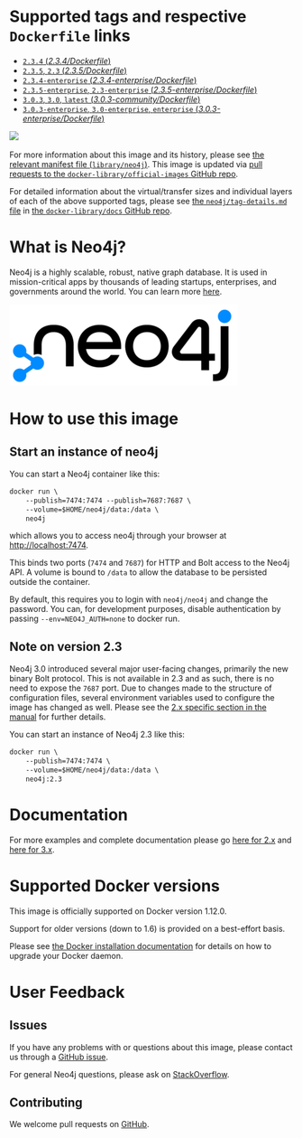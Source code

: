 # Supported tags and respective `Dockerfile` links

-	[`2.3.4` (*2.3.4/Dockerfile*)](https://github.com/neo4j/docker-neo4j/blob/3f379d33f5d08f2e483769427ab1e0b898a819ac/2.3.4/Dockerfile)
-	[`2.3.5`, `2.3` (*2.3.5/Dockerfile*)](https://github.com/neo4j/docker-neo4j/blob/3f379d33f5d08f2e483769427ab1e0b898a819ac/2.3.5/Dockerfile)
-	[`2.3.4-enterprise` (*2.3.4-enterprise/Dockerfile*)](https://github.com/neo4j/docker-neo4j/blob/3f379d33f5d08f2e483769427ab1e0b898a819ac/2.3.4-enterprise/Dockerfile)
-	[`2.3.5-enterprise`, `2.3-enterprise` (*2.3.5-enterprise/Dockerfile*)](https://github.com/neo4j/docker-neo4j/blob/3f379d33f5d08f2e483769427ab1e0b898a819ac/2.3.5-enterprise/Dockerfile)
-	[`3.0.3`, `3.0`, `latest` (*3.0.3-community/Dockerfile*)](https://github.com/neo4j/docker-neo4j-publish/blob/860588baa6a9e97c7d10bdbc0084e4c59f3886a6/3.0.3-community/Dockerfile)
-	[`3.0.3-enterprise`, `3.0-enterprise`, `enterprise` (*3.0.3-enterprise/Dockerfile*)](https://github.com/neo4j/docker-neo4j-publish/blob/860588baa6a9e97c7d10bdbc0084e4c59f3886a6/3.0.3-enterprise/Dockerfile)

[![](https://badge.imagelayers.io/neo4j:latest.svg)](https://imagelayers.io/?images=neo4j:2.3.4,neo4j:2.3.5,neo4j:2.3.4-enterprise,neo4j:2.3.5-enterprise,neo4j:3.0.3,neo4j:3.0.3-enterprise)

For more information about this image and its history, please see [the relevant manifest file (`library/neo4j`)](https://github.com/docker-library/official-images/blob/master/library/neo4j). This image is updated via [pull requests to the `docker-library/official-images` GitHub repo](https://github.com/docker-library/official-images/pulls?q=label%3Alibrary%2Fneo4j).

For detailed information about the virtual/transfer sizes and individual layers of each of the above supported tags, please see [the `neo4j/tag-details.md` file](https://github.com/docker-library/docs/blob/master/neo4j/tag-details.md) in [the `docker-library/docs` GitHub repo](https://github.com/docker-library/docs).

# What is Neo4j?

Neo4j is a highly scalable, robust, native graph database. It is used in mission-critical apps by thousands of leading startups, enterprises, and governments around the world. You can learn more [here](http://neo4j.com/developer).

![logo](https://raw.githubusercontent.com/docker-library/docs/2289fb3b561c63750032ac74ff65034c0e486072/neo4j/logo.png)

# How to use this image

## Start an instance of neo4j

You can start a Neo4j container like this:

```console
docker run \
    --publish=7474:7474 --publish=7687:7687 \
    --volume=$HOME/neo4j/data:/data \
    neo4j
```

which allows you to access neo4j through your browser at [http://localhost:7474](http://localhost:7474).

This binds two ports (`7474` and `7687`) for HTTP and Bolt access to the Neo4j API. A volume is bound to `/data` to allow the database to be persisted outside the container.

By default, this requires you to login with `neo4j/neo4j` and change the password. You can, for development purposes, disable authentication by passing `--env=NEO4J_AUTH=none` to docker run.

## Note on version 2.3

Neo4j 3.0 introduced several major user-facing changes, primarily the new binary Bolt protocol. This is not available in 2.3 and as such, there is no need to expose the `7687` port. Due to changes made to the structure of configuration files, several environment variables used to configure the image has changed as well. Please see the [2.x specific section in the manual](http://neo4j.com/developer/docker-2.x/) for further details.

You can start an instance of Neo4j 2.3 like this:

```console
docker run \
    --publish=7474:7474 \
    --volume=$HOME/neo4j/data:/data \
    neo4j:2.3
```

# Documentation

For more examples and complete documentation please go [here for 2.x](http://neo4j.com/developer/docker-2.x/) and [here for 3.x](http://neo4j.com/developer/docker-3.x/).

# Supported Docker versions

This image is officially supported on Docker version 1.12.0.

Support for older versions (down to 1.6) is provided on a best-effort basis.

Please see [the Docker installation documentation](https://docs.docker.com/installation/) for details on how to upgrade your Docker daemon.

# User Feedback

## Issues

If you have any problems with or questions about this image, please contact us through a [GitHub issue](https://github.com/neo4j/docker-neo4j/issues).

For general Neo4j questions, please ask on [StackOverflow](http://stackoverflow.com/questions/tagged/neo4j).

## Contributing

We welcome pull requests on [GitHub](https://github.com/neo4j/docker-neo4j/pulls).
